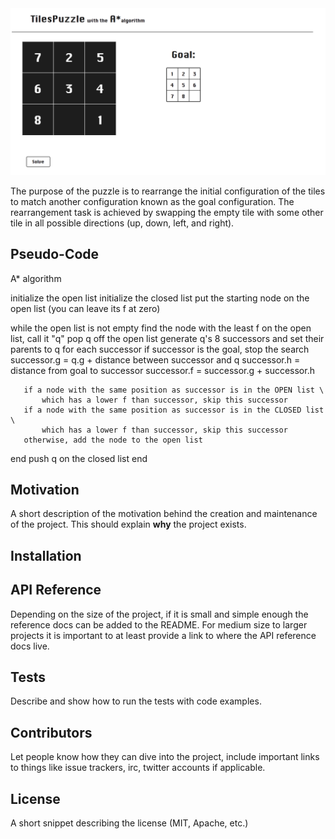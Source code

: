 <img width="846" alt="screenshot" src="views/img/screenshot.png">

The purpose of the puzzle is to rearrange the initial configuration of the tiles to match another configuration known as the goal configuration. The rearrangement task is achieved by swapping the empty tile with some other tile in all possible directions (up, down, left, and right).

## Pseudo-Code

A* algorithm

initialize the open list
initialize the closed list
put the starting node on the open list (you can leave its f at zero)

while the open list is not empty
   find the node with the least f on the open list, call it "q"
   pop q off the open list
   generate q's 8 successors and set their parents to q
   for each successor
     if successor is the goal, stop the search
       successor.g = q.g + distance between successor and q
       successor.h = distance from goal to successor
       successor.f = successor.g + successor.h

       if a node with the same position as successor is in the OPEN list \
           which has a lower f than successor, skip this successor
       if a node with the same position as successor is in the CLOSED list \
           which has a lower f than successor, skip this successor
       otherwise, add the node to the open list
   end
   push q on the closed list
end

## Motivation

A short description of the motivation behind the creation and maintenance of the project. This should explain **why** the project exists.

## Installation



## API Reference

Depending on the size of the project, if it is small and simple enough the reference docs can be added to the README. For medium size to larger projects it is important to at least provide a link to where the API reference docs live.

## Tests

Describe and show how to run the tests with code examples.

## Contributors

Let people know how they can dive into the project, include important links to things like issue trackers, irc, twitter accounts if applicable.

## License

A short snippet describing the license (MIT, Apache, etc.)
